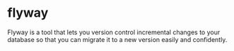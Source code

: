 # flyway
Flyway is a tool that lets you version control incremental changes to your database so that you can migrate it to a new version easily and confidently.
